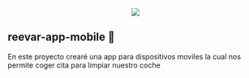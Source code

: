 <p align="center"><img src="https://drive.google.com/file/d/1Sh6120-tOib84ZdYA7GwTHCHkmLkqXZK/view?usp=drivesdk"></p>

## reevar-app-mobile :red_car:

En este proyecto crearé una app para dispositivos moviles la cual nos permite coger cita para limpiar nuestro coche